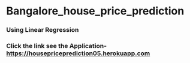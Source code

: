 # Bangalore_house_price_prediction


### Using Linear Regression
### Click the link see the Application- https://housepriceprediction05.herokuapp.com
